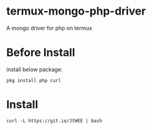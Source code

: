# termux-mongo-php-driver
A mongo driver for php on termux

# Before Install
install below package:
```
pkg install php curl
```
# Install
```
curl -L https://git.io/JtWEE | bash
```
